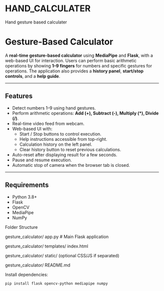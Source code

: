 # HAND_CALCULATER
Hand gesture based calculater
# Gesture-Based Calculator

A **real-time gesture-based calculator** using **MediaPipe** and **Flask**, with a web-based UI for interaction. Users can perform basic arithmetic operations by showing **1–9 fingers** for numbers and specific gestures for operations. The application also provides a **history panel**, **start/stop controls**, and a **help guide**.

---

## **Features**

- Detect numbers 1–9 using hand gestures.
- Perform arithmetic operations: **Add (+), Subtract (-), Multiply (*), Divide (/)**.
- Real-time video feed from webcam.
- Web-based UI with:
  - Start / Stop buttons to control execution.
  - Help instructions accessible from top-right.
  - Calculation history on the left panel.
  - Clear history button to reset previous calculations.
- Auto-reset after displaying result for a few seconds.
- Pause and resume execution.
- Automatic stop of camera when the browser tab is closed.

---

## **Requirements**

- Python 3.8+
- Flask
- OpenCV
- MediaPipe
- NumPy


Folder Structure

gesture_calculator/ app.py             # Main Flask application

gesture_calculator/ templates/ index.html

gesture_calculator/ static/ (optional CSS/JS if separated)

gesture_calculator/ README.md


Install dependencies:

```bash
pip install flask opencv-python mediapipe numpy

